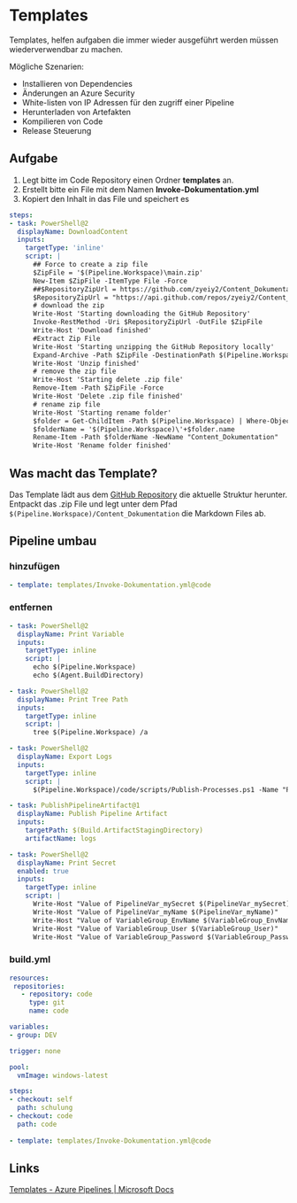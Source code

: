 # Templates

Templates, helfen aufgaben die immer wieder ausgeführt werden müssen wiederverwendbar zu machen. 

Mögliche Szenarien:   
- Installieren von Dependencies  
- Änderungen an Azure Security   
- White-listen von IP Adressen für den zugriff einer Pipeline  
- Herunterladen von Artefakten  
- Kompilieren von Code  
- Release Steuerung   


## Aufgabe
1. Legt bitte im Code Repository einen Ordner **templates** an.
2. Erstellt bitte ein File mit dem Namen **Invoke-Dokumentation.yml**
3. Kopiert den Inhalt in das File und speichert es
```yaml
steps:
- task: PowerShell@2
  displayName: DownloadContent
  inputs:
    targetType: 'inline'
    script: |
      ## Force to create a zip file 
      $ZipFile = '$(Pipeline.Workspace)\main.zip'
      New-Item $ZipFile -ItemType File -Force
      ##$RepositoryZipUrl = https://github.com/zyeiy2/Content_Dokumentation/archive/refs/heads/main.zip
      $RepositoryZipUrl = "https://api.github.com/repos/zyeiy2/Content_Dokumentation/zipball/main" 
      # download the zip 
      Write-Host 'Starting downloading the GitHub Repository'
      Invoke-RestMethod -Uri $RepositoryZipUrl -OutFile $ZipFile 
      Write-Host 'Download finished'
      #Extract Zip File
      Write-Host 'Starting unzipping the GitHub Repository locally'
      Expand-Archive -Path $ZipFile -DestinationPath $(Pipeline.Workspace) -Force
      Write-Host 'Unzip finished'     
      # remove the zip file
      Write-Host 'Starting delete .zip file'
      Remove-Item -Path $ZipFile -Force
      Write-Host 'Delete .zip file finished'    
      # rename zip file
      Write-Host 'Starting rename folder'
      $folder = Get-ChildItem -Path $(Pipeline.Workspace) | Where-Object {$_.Name -CMatch 'Content_Dokumentation' }
      $folderName = '$(Pipeline.Workspace)\'+$folder.name
      Rename-Item -Path $folderName -NewName "Content_Dokumentation"
      Write-Host 'Rename folder finished'    
```
## Was macht das Template?
Das Template lädt aus dem [GitHub Repository](https://github.com/zyeiy2/Content_Dokumentation) die aktuelle Struktur herunter. Entpackt das .zip File und legt unter dem Pfad ```$(Pipeline.Workspace)/Content_Dokumentation``` die Markdown Files ab.



## Pipeline umbau

### hinzufügen 
```yaml
- template: templates/Invoke-Dokumentation.yml@code
```
### entfernen
```yaml
- task: PowerShell@2
  displayName: Print Variable
  inputs:
    targetType: inline
    script: |
      echo $(Pipeline.Workspace)
      echo $(Agent.BuildDirectory)
```
```yaml
- task: PowerShell@2
  displayName: Print Tree Path
  inputs:
    targetType: inline
    script: |
      tree $(Pipeline.Workspace) /a
```

```yaml
- task: PowerShell@2
  displayName: Export Logs
  inputs:
    targetType: inline
    script: |
      $(Pipeline.Workspace)/code/scripts/Publish-Processes.ps1 -Name "Processes.txt" -Path $(Build.ArtifactStagingDirectory)
```
```yaml
- task: PublishPipelineArtifact@1
  displayName: Publish Pipeline Artifact
  inputs:
    targetPath: $(Build.ArtifactStagingDirectory)
    artifactName: logs
```
```yaml 
- task: PowerShell@2
  displayName: Print Secret
  enabled: true
  inputs:
    targetType: inline
    script: |
      Write-Host "Value of PipelineVar_mySecret $(PipelineVar_mySecret)"
      Write-Host "Value of PipelineVar_myName $(PipelineVar_myName)"
      Write-Host "Value of VariableGroup_EnvName $(VariableGroup_EnvName)"
      Write-Host "Value of VariableGroup_User $(VariableGroup_User)"
      Write-Host "Value of VariableGroup_Password $(VariableGroup_Password)"
```
### build.yml
```yaml
resources:
 repositories:
   - repository: code
     type: git
     name: code

variables:
- group: DEV

trigger: none

pool:
  vmImage: windows-latest

steps:
- checkout: self
  path: schulung
- checkout: code
  path: code
  
- template: templates/Invoke-Dokumentation.yml@code
```

## Links
[Templates - Azure Pipelines | Microsoft Docs
](https://docs.microsoft.com/en-us/azure/devops/pipelines/process/templates?view=azure-devops)